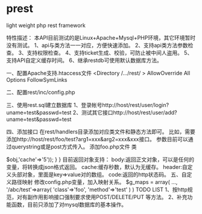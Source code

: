 prest
=====

light weight php rest framework

特性描述：
本API目前测试的是Linux+Apache+Mysql+PHP环境，其它环境暂时没有测试。
1、api与类方法一一对应，方便快速添加。
2、支持api类方法参数检查。
3、支持权限检查。
4、支持ticket生成、校验，可防止被中间人盗用。
5、支持API自定义缓存时间。
6、继承restdb可使用默认数据库方法。

一、配置Apache支持.htaccess文件
<Directory /.../rest/ >
  AllowOverride All
	Options FollowSymLinks
</Directory>

二、配置rest/inc/config.php

三、使用rest.sql建立数据库
1、登录帐号http://host/rest/user/login?uname=test&passwd=test
2、测试其它接口http://host/rest/user/add?uname=test&passwd=test


四、添加接口
在rest/handlers目录添加对应类文件和静态方法即可。
比如，需要添加http://host/rest/foo/test?arg1=xxx&arg2=xxx&xxx接口。
参数目前可以通过querystring或是post方式传入。
添加foo.php文件
类
<?php
class foo{
public function test($arg1,$arg2...)
{
	auth::check_permission(ROLE_ADMIN);/*检查该方法要求的权限*/
	#logic about $obj
	....
	return new response(array('body'=>$obj,'cache'=>'5'));
}
}
目前返回对象支持：
body:返回正文对象，可以是任何的变量，将转换成json格式返回。
cache:缓存秒数，默认为无缓存。
header:自定义头部对象，里面是key=>value对的数组。
code:返回的http状态码。
五、自定义路径映射
修改config.php变量，加入映射关系。
$g_maps = array(
...,
'/abc/test'=>array(
	'class'=>'foo',
	'method'=>'test'
)
)

TODO LIST
1、按http规范，对有副作用影响接口强制要求使用POST/DELETE/PUT 等方法。
2、补充功能函数，目前只添加了对mysql数据库的基本操作。

